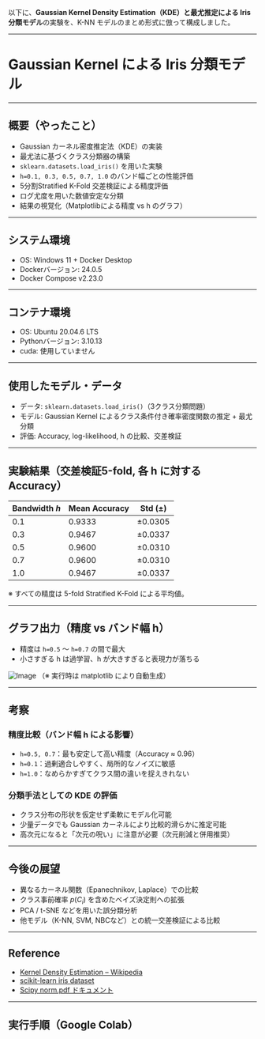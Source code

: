 以下に、**Gaussian Kernel Density Estimation（KDE）と最尤推定による Iris 分類モデル**の実験を、K-NN モデルのまとめ形式に倣って構成しました。

---

# Gaussian Kernel による Iris 分類モデル

---

## 概要（やったこと）

* Gaussian カーネル密度推定法（KDE）の実装
* 最尤法に基づくクラス分類器の構築
* `sklearn.datasets.load_iris()` を用いた実験
* `h=0.1, 0.3, 0.5, 0.7, 1.0` のバンド幅ごとの性能評価
* 5分割Stratified K-Fold 交差検証による精度評価
* ログ尤度を用いた数値安定な分類
* 結果の視覚化（Matplotlibによる精度 vs h のグラフ）

---

## システム環境

* OS: Windows 11 + Docker Desktop
* Dockerバージョン: 24.0.5
* Docker Compose v2.23.0

---

## コンテナ環境

* OS: Ubuntu 20.04.6 LTS
* Pythonバージョン: 3.10.13
* cuda: 使用していません

---

## 使用したモデル・データ

* データ: `sklearn.datasets.load_iris()`（3クラス分類問題）
* モデル: Gaussian Kernel によるクラス条件付き確率密度関数の推定 + 最尤分類
* 評価: Accuracy, log-likelihood, h の比較、交差検証

---

## 実験結果（交差検証5-fold, 各 h に対する Accuracy）

| Bandwidth $h$ | Mean Accuracy | Std (±) |
| ------------- | ------------- | ------- |
| 0.1           | 0.9333        | ±0.0305 |
| 0.3           | 0.9467        | ±0.0337 |
| 0.5           | 0.9600        | ±0.0310 |
| 0.7           | 0.9600        | ±0.0310 |
| 1.0           | 0.9467        | ±0.0337 |

※ すべての精度は 5-fold Stratified K-Fold による平均値。

---

## グラフ出力（精度 vs バンド幅 h）

* 精度は `h=0.5` 〜 `h=0.7` の間で最大
* 小さすぎる h は過学習、h が大きすぎると表現力が落ちる

![Image](https://github.com/user-attachments/assets/9d759232-f5e8-421b-813f-855594414983)
（※ 実行時は matplotlib により自動生成）

---

## 考察

### 精度比較（バンド幅 h による影響）

* `h=0.5, 0.7`：最も安定して高い精度（Accuracy ≈ 0.96）
* `h=0.1`：過剰適合しやすく、局所的なノイズに敏感
* `h=1.0`：なめらかすぎてクラス間の違いを捉えきれない

### 分類手法としての KDE の評価

* クラス分布の形状を仮定せず柔軟にモデル化可能
* 少量データでも Gaussian カーネルにより比較的滑らかに推定可能
* 高次元になると「次元の呪い」に注意が必要（次元削減と併用推奨）

---

## 今後の展望

* 異なるカーネル関数（Epanechnikov, Laplace）での比較
* クラス事前確率 $p(C_i)$ を含めたベイズ決定則への拡張
* PCA / t-SNE などを用いた誤分類分析
* 他モデル（K-NN, SVM, NBCなど）との統一交差検証による比較

---

## Reference

* [Kernel Density Estimation – Wikipedia](https://en.wikipedia.org/wiki/Kernel_density_estimation)
* [scikit-learn iris dataset](https://scikit-learn.org/stable/auto_examples/datasets/plot_iris_dataset.html)
* [Scipy norm.pdf ドキュメント](https://docs.scipy.org/doc/scipy/reference/generated/scipy.stats.norm.html)

---

## 実行手順（Google Colab）

```python
```

